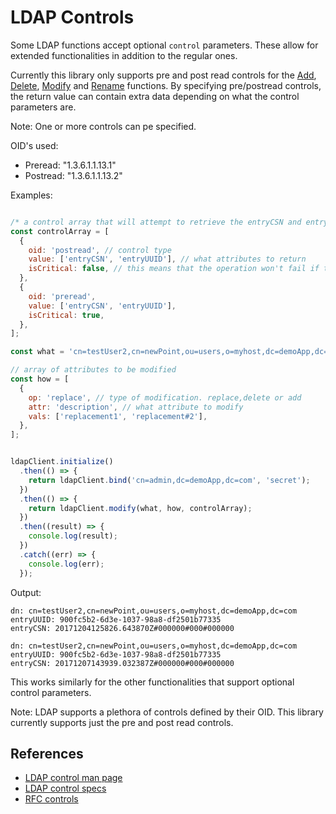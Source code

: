 # LDAP Controls


Some LDAP functions accept optional `control` parameters. These allow for extended functionalities in addition to the regular ones.

Currently this library only supports pre and post read controls for the [Add](./ldap_functions/add.MD), [Delete](./ldap_functions/delete.MD), [Modify](./ldap_functions/modify.MD) and [Rename](./ldap_functions/rename.MD) functions. By specifying pre/postread controls, the return value can contain extra data depending on what the control parameters are.

Note: One or more controls can pe specified.

OID's used:
- Preread: "1.3.6.1.1.13.1"
- Postread: "1.3.6.1.1.13.2"

Examples:

```javascript

/* a control array that will attempt to retrieve the entryCSN and entryUUID before the operation is executed, but will move forward if it fails to and after the operation is done it will get the entryCSN and entryUUID OR it returns an error */
const controlArray = [
  {
    oid: 'postread', // control type
    value: ['entryCSN', 'entryUUID'], // what attributes to return
    isCritical: false, // this means that the operation won't fail if the values can't be retrieved
  },
  {
    oid: 'preread',
    value: ['entryCSN', 'entryUUID'],
    isCritical: true,
  },
];

const what = 'cn=testUser2,cn=newPoint,ou=users,o=myhost,dc=demoApp,dc=com';

// array of attributes to be modified
const how = [
  {
    op: 'replace', // type of modification. replace,delete or add
    attr: 'description', // what attribute to modify
    vals: ['replacement1', 'replacement#2'],
  },
];


ldapClient.initialize()
  .then(() => {
    return ldapClient.bind('cn=admin,dc=demoApp,dc=com', 'secret');
  })
  .then(() => {
    return ldapClient.modify(what, how, controlArray);
  })
  .then((result) => {
    console.log(result);
  })
  .catch((err) => {
    console.log(err);
  });

```

Output:
```
dn: cn=testUser2,cn=newPoint,ou=users,o=myhost,dc=demoApp,dc=com
entryUUID: 900fc5b2-6d3e-1037-98a8-df2501b77335
entryCSN: 20171204125826.643870Z#000000#000#000000

dn: cn=testUser2,cn=newPoint,ou=users,o=myhost,dc=demoApp,dc=com
entryUUID: 900fc5b2-6d3e-1037-98a8-df2501b77335
entryCSN: 20171207143939.032387Z#000000#000#000000
```

This works similarly for the other functionalities that support optional control parameters.

Note: LDAP supports a plethora of controls defined by their OID. This library currently supports just the pre and post read controls.



## References

* [LDAP control man page](https://linux.die.net/man/3/ldap_controls) 
* [LDAP control specs](https://www.ldap.com/basic-ldap-concepts#Controls)
* [RFC controls](https://tools.ietf.org/html/rfc4511#section-4.1.11)